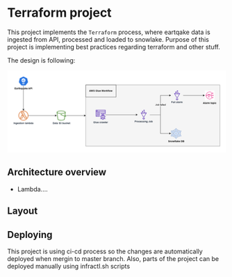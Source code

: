 # Terraform project

This project implements the `Terraform` process, where eartqake data is ingested from API, processed and loaded to snowlake. Purpose of this project is implementing best practices regarding terraform and other stuff.

The design is following:

![Terraform project](./images/architecture.png)

## Architecture overview

* Lambda....

## Layout

## Deploying

This project is using ci-cd process so the changes are automatically deployed when mergin to master branch.
Also, parts of the project can be deployed manually using infractl.sh scripts

